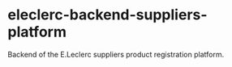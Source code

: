# eleclerc-backend-suppliers-platform
Backend of the E.Leclerc suppliers product registration platform.
